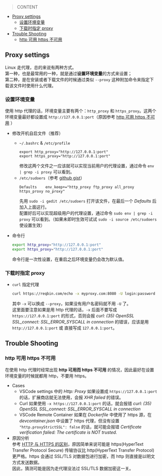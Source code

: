 > CONTENT
- [Proxy settings](#proxy-settings)
  - [设置环境变量](#设置环境变量)
  - [下载时指定 proxy](#下载时指定-proxy)
- [Trouble Shooting](#trouble-shooting)
  - [http 可用 https 不可用](#http-可用-https-不可用)

## Proxy settings
Linux 走代理，总的来说有两种方式。<br>
第一种，也是最常用的一种，就是通过**设置环境变量**的方式来设置；<br>
第二种，是在安装或者下载文件的时候通过类似 `--proxy` 这种附加命令来指定下载该文件时使用什么代理。
### 设置环境变量
使用 http 代理的话，环境变量主要有两个：`http_proxy` 和 `https_proxy`。这两个环境变量最好都设置成 `http://127.0.0.1:port`（原因参考 [http 可用 https 不可用](#http-可用-https-不可用) ）
- 修改开机自启文件（推荐）
  - `~/.bashrc` & `/etc/profile`
    ```
    export http_proxy="http://127.0.0.1:port"
    export https_proxy="http://127.0.0.1:port"
    ```
    修改这两个文件之一应该就可以实现当前用户的代理设置，通过命令 `env | grep -i proxy` 可以看到。
  - `/etc/sudoers`（参考 [github gist](https://gist.github.com/hindol/4483374)）
    ```
    Defaults	env_keep+="http_proxy ftp_proxy all_proxy https_proxy no_proxy"
    ```
    先用 `sudo -i gedit /etc/sudoers` 打开该文件，在最后一个 *Defaults* 后加入上面这行。<br>
    配置好后可以实现超级用户的代理设置，通过命令 `sudo env | grep -i proxy` 可以看到。（如果未即时生效可试试 `sudo -i source /etc/sudoers` 使设置生效）

- 命令行
  ```bash
  export http_proxy="http://127.0.0.1:port"
  export https_proxy="http://127.0.0.1:port"
  ```
  命令行是一次性设置，在重启之后环境变量仍会改为默认值。

### 下载时指定 proxy
- `curl` 指定代理
  ```bash
  curl https://reqbin.com/echo -x myproxy.com:8080 -U login:password
  ```
  其中 `-x` 可以换成 `--proxy`，如果没有用户名密码就不用 `-U` 了。<br>
  这里面要注意如果是用 http 代理的话，`-x` 后面不要写成 `https://127.0.0.1:port` 的形式，否则会报 *curl: (35) OpenSSL SSL_connect: SSL_ERROR_SYSCALL in connection* 的错误，应该是用 `http://127.0.0.1:port` 或 直接写成 `127.0.0.1:port`。

## Trouble Shooting
### http 可用 https 不可用
在使用 http 代理时经常出现 **http 可用而 https 不可用** 的情况，因此最好在设置环境变量的时候就都用 http，不要用 https。
- Cases
  - VSCode settings 中的 *Http: Proxy* 如果设置成 `https://127.0.0.1:port` 的话，扩展商店就无法使用，会报 *XHR failed* 的错误。
  - Curl 如果使用 `-x https://127.0.0.1:port` 的话，就会报错 *curl: (35) OpenSSL SSL_connect: SSL_ERROR_SYSCALL in connection*
  - VSCode Remote Container 如果在 *Dockerfile* 中使用了 https 源，在 *devcontainer.json* 中设置了 https 代理，但没有设置 `"http.proxyStrictSSL": false` 的话，就可能会报错 *Certificate verification failed: The certificate is NOT trusted.*
- 原因分析<br>
  参考 [HTTP 与 HTTPS 的区别](https://www.runoob.com/w3cnote/http-vs-https.html)，原因简单来说可能是 https(HyperText Transfer Protocol Secure) 传输协议比 http(HyperText Transfer Protocol) 更严格。https 会通过 SSL/TLS 对数据包进行加密，而 http 则直接是以明文方式发送数据。<br>
  因此，猜测可能是因为走代理没法过 SSL/TLS 数据加密这一关。